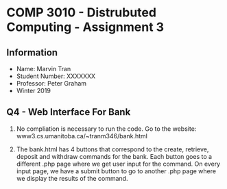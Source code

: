 # COMP 3010 - Distrubuted Computing - Assignment 3

## Information

* Name: Marvin Tran
* Student Number: XXXXXXX
* Professor: Peter Graham
* Winter 2019

## Q4 - Web Interface For Bank

1.  No compliation is necessary to run the code. Go to the website: www3.cs.umanitoba.ca/~tranm346/bank.html

2.  The bank.html has 4 buttons that correspond to the create, retrieve, deposit and withdraw commands for the bank. Each button goes to a different .php page where we get user input for the command. On every input page, we have a submit button to go to another .php page where we display the results of the command.